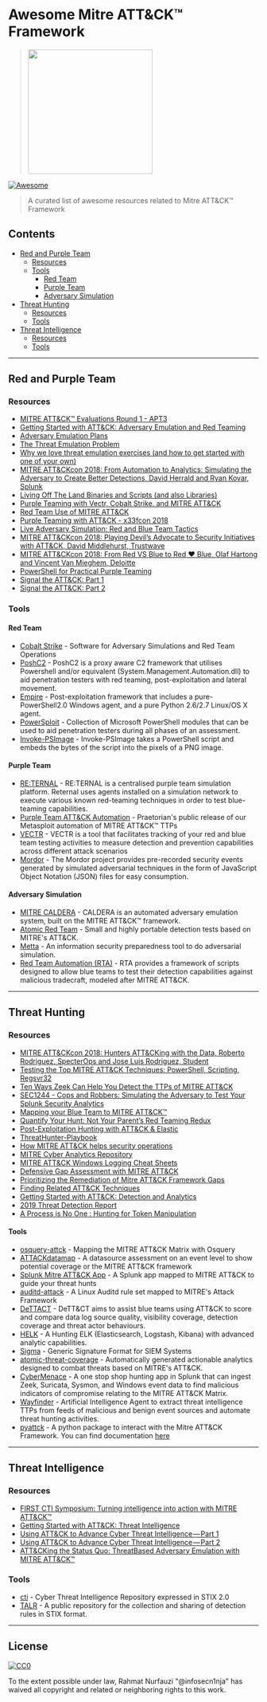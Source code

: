 # Awesome Mitre ATT&CK™ Framework

> <img width="250" src="https://assets-global.website-files.com/5bc662b786ecfc12c8d29e0b/5bfdce88cd3820f7c5c21e02_mitre.png"/>

[![Awesome](https://cdn.rawgit.com/sindresorhus/awesome/d7305f38d29fed78fa85652e3a63e154dd8e8829/media/badge.svg)](https://github.com/sindresorhus/awesome)

> A curated list of awesome resources related to Mitre ATT&CK™ Framework


## Contents
- [Red and Purple Team](#red-and-purple-team)
  - [Resources](#resources)
  - [Tools](#tools)
    - [Red Team](#red-team)
    - [Purple Team](#purple-team)
    - [Adversary Simulation](#adversary-simulation)
- [Threat Hunting](#threat-hunting)
  - [Resources](#resources-1)
  - [Tools](#tools-1)
- [Threat Intelligence](#threat-intelligence)
  - [Resources](#resources-2)
  - [Tools](#tools-2)
------

## Red and Purple Team
### Resources
- [MITRE ATT&CK™ Evaluations Round 1 - APT3](https://attackevals.mitre.org/methodology/round1/)
- [Getting Started with ATT&CK: Adversary Emulation and Red Teaming](https://medium.com/mitre-attack/getting-started-with-attack-red-29f074ccf7e3)
- [Adversary Emulation Plans](https://attack.mitre.org/resources/adversary-emulation-plans/)
- [The Threat Emulation Problem](https://blog.cobaltstrike.com/2016/02/17/the-threat-emulation-problem/)
- [Why we love threat emulation exercises (and how to get started with one of your own)](https://expel.io/blog/why-we-love-threat-emulation-exercises/)
- [MITRE ATT&CKcon 2018: From Automation to Analytics: Simulating the Adversary to Create Better Detections, David Herrald and Ryan Kovar, Splunk](https://www.slideshare.net/attackcon2018/mitre-attckcon-2018-from-automation-to-analytics-simulating-the-adversary-to-create-better-detections-david-herrald-and-ryan-kovar-splunk)
- [Living Off The Land Binaries and Scripts (and also Libraries)](https://lolbas-project.github.io/)
- [Purple Teaming with Vectr, Cobalt Strike, and MITRE ATT&CK](https://www.digitalshadows.com/blog-and-research/purple-teaming-with-vectr-cobalt-strike-and-mitre-attck/)
- [Red Team Use of MITRE ATT&CK](https://medium.com/@malcomvetter/red-team-use-of-mitre-att-ck-f9ceac6b3be2)
- [Purple Teaming with ATT&CK - x33fcon 2018](https://www.slideshare.net/ChristopherKorban/purple-teaming-with-attck-x33fcon-2018)
- [Live Adversary Simulation: Red and Blue Team Tactics](https://www.rsaconference.com/writable/presentations/file_upload/hta-t06_live_adversary_simulation-red_and_blue_team_tactics.pdf)
- [MITRE ATT&CKcon 2018: Playing Devil’s Advocate to Security Initiatives with ATT&CK, David Middlehurst, Trustwave](https://www.slideshare.net/attackcon2018/mitre-attckcon-2018-playing-devils-advocate-to-security-initiatives-with-attck-david-middlehurst-trustwave)
- [MITRE ATT&CKcon 2018: From Red VS Blue to Red ♥ Blue, Olaf Hartong and Vincent Van Mieghem, Deloitte](https://www.slideshare.net/attackcon2018/mitre-attckcon-2018-from-red-vs-blue-to-red-blue-olaf-hartong-and-vincent-van-mieghem-deloitte)
- [PowerShell for Practical Purple Teaming](https://www.slideshare.net/nikhil_mittal/powershell-for-practical-purple-teaming)
- [Signal the ATT&CK: Part 1](https://www.pwc.co.uk/issues/cyber-security-data-privacy/research/signal-att-and-ck-part-1.html)
- [Signal the ATT&CK: Part 2](https://www.pwc.co.uk/issues/cyber-security-data-privacy/research/signal-att-and-ck-part-2.html)

### Tools

#### Red Team
- [Cobalt Strike](https://www.cobaltstrike.com/) - Software for Adversary Simulations and Red Team Operations
- [PoshC2](https://github.com/nettitude/PoshC2_Python) - PoshC2 is a proxy aware C2 framework that utilises Powershell and/or equivalent (System.Management.Automation.dll) to aid penetration testers with red teaming, post-exploitation and lateral movement. 
- [Empire](https://github.com/EmpireProject/Empire) - Post-exploitation framework that includes a pure-PowerShell2.0 Windows agent, and a pure Python 2.6/2.7 Linux/OS X agent.
- [PowerSploit](https://github.com/PowerShellMafia/PowerSploit/) - Collection of Microsoft PowerShell modules that can be used to aid penetration testers during all phases of an assessment.
- [Invoke-PSImage](https://github.com/peewpw/Invoke-PSImage) - Invoke-PSImage takes a PowerShell script and embeds the bytes of the script into the pixels of a PNG image.

#### Purple Team
- [RE:TERNAL](https://github.com/d3vzer0/reternal-quickstart) - RE:TERNAL is a centralised purple team simulation platform. Reternal uses agents installed on a simulation network to execute various known red-teaming techniques in order to test blue-teaming capabilities.
- [Purple Team ATT&CK Automation](https://github.com/praetorian-inc/purple-team-attack-automation) - Praetorian's public release of our Metasploit automation of MITRE ATT&CK™ TTPs
- [VECTR](https://github.com/SecurityRiskAdvisors/VECTR) - VECTR is a tool that facilitates tracking of your red and blue team testing activities to measure detection and prevention capabilities across different attack scenarios
- [Mordor](https://github.com/Cyb3rWard0g/mordor) - The Mordor project provides pre-recorded security events generated by simulated adversarial techniques in the form of JavaScript Object Notation (JSON) files for easy consumption. 

#### Adversary Simulation

- [MITRE CALDERA](https://github.com/mitre/caldera) - CALDERA is an automated adversary emulation system, built on the MITRE ATT&CK™ framework.
- [Atomic Red Team](https://github.com/redcanaryco/atomic-red-team) - Small and highly portable detection tests based on MITRE's ATT&CK.
- [Metta](https://github.com/uber-common/metta) - An information security preparedness tool to do adversarial simulation.
- [Red Team Automation (RTA)](https://github.com/endgameinc/RTA) - RTA provides a framework of scripts designed to allow blue teams to test their detection capabilities against malicious tradecraft, modeled after MITRE ATT&CK.

------

## Threat Hunting
### Resources
- [MITRE ATT&CKcon 2018: Hunters ATT&CKing with the Data, Roberto Rodriguez, SpecterOps and Jose Luis Rodriguez, Student](https://www.slideshare.net/attackcon2018/mitre-attckcon-2018-hunters-attcking-with-the-data-robert-rodriguez-specterops-and-jose-luis-rodriguez-student)
- [Testing the Top MITRE ATT&CK Techniques: PowerShell, Scripting, Regsvr32](https://redcanary.com/blog/testing-the-top-mitre-attck-techniques-powershell-scripting-regsvr32/)
- [Ten Ways Zeek Can Help You Detect the TTPs of MITRE ATT&CK](https://m.youtube.com/watch?v=DfTbSc_q2F8)
- [SEC1244 - Cops and Robbers: Simulating the Adversary to Test Your Splunk Security Analytics](https://static.rainfocus.com/splunk/splunkconf18/sess/1522696002986001hj1a/finalPDF/Simulating-the-Adversary-Test-1244_1538791048709001YJnK.pdf)
- [Mapping your Blue Team to MITRE ATT&CK™](https://www.siriussecurity.nl/blog/2019/5/8/mapping-your-blue-team-to-mitre-attack)
- [Quantify Your Hunt: Not Your Parent’s Red Teaming Redux](https://www.sans.org/cyber-security-summit/archives/file/summit-archive-1536351477.pdf)
- [Post-Exploitation Hunting with ATT&CK & Elastic](https://www.sans.org/cyber-security-summit/archives/file/summit-archive-1533071345.pdf)
- [ThreatHunter-Playbook](https://github.com/Cyb3rWard0g/ThreatHunter-Playbook)
- [How MITRE ATT&CK helps security operations](https://www.slideshare.net/votadlos/how-mitre-attck-helps-security-operations)
- [MITRE Cyber Analytics Repository](https://car.mitre.org/)
- [MITRE ATT&CK Windows Logging Cheat Sheets](https://github.com/MalwareArchaeology/ATTACK)
- [Defensive Gap Assessment with MITRE ATT&CK](https://www.cybereason.com/blog/defensive-gap-assessment-with-mitre-attck)
- [Prioritizing the Remediation of Mitre ATT&CK Framework Gaps](https://blog.netspi.com/prioritizing-the-remediation-of-mitre-attck-framework-gaps/)
- [Finding Related ATT&CK Techniques](https://medium.com/mitre-attack/finding-related-att-ck-techniques-f1a4e8dfe2b6)
- [Getting Started with ATT&CK: Detection and Analytics](https://medium.com/mitre-attack/getting-started-with-attack-detection-a8e49e4960d0)
- [2019 Threat Detection Report](https://redcanary.com/resources/guides/threat-detection-report/)
- [A Process is No One : Hunting for Token Manipulation](https://specterops.io/assets/resources/A_Process_is_No_One.pdf)

#### Tools
- [osquery-attck](https://github.com/teoseller/osquery-attck) - Mapping the MITRE ATT&CK Matrix with Osquery
- [ATTACKdatamap](https://github.com/olafhartong/ATTACKdatamap) - A datasource assessment on an event level to show potential coverage or the MITRE ATT&CK framework
- [Splunk Mitre ATT&CK App](https://github.com/olafhartong/ThreatHunting) - A Splunk app mapped to MITRE ATT&CK to guide your threat hunts
- [auditd-attack](https://github.com/bfuzzy/auditd-attack) - A Linux Auditd rule set mapped to MITRE's Attack Framework
- [DeTTACT](https://github.com/rabobank-cdc/DeTTACT) - DeTT&CT aims to assist blue teams using ATT&CK to score and compare data log source quality, visibility coverage, detection coverage and threat actor behaviours.
- [HELK](https://github.com/Cyb3rWard0g/HELK) - A Hunting ELK (Elasticsearch, Logstash, Kibana) with advanced analytic capabilities.
- [Sigma](https://github.com/Neo23x0/sigma) - Generic Signature Format for SIEM Systems
- [atomic-threat-coverage](https://github.com/krakow2600/atomic-threat-coverage) - Automatically generated actionable analytics designed to combat threats based on MITRE's ATT&CK.
- [CyberMenace](https://github.com/PM0ney/CyberMenace) - A one stop shop hunting app in Splunk that can ingest Zeek, Suricata, Sysmon, and Windows event data to find malicious indicators of compromise relating to the MITRE ATT&CK Matrix.
- [Wayfinder](https://github.com/egaus/wayfinder) - Artificial Intelligence Agent to extract threat intelligence TTPs from feeds of malicious and benign event sources and automate threat hunting activities.
- [pyattck](https://github.com/swimlane/pyattck) - A python package to interact with the Mitre ATT&CK Framework. You can find documentation [here](https://pyattck.readthedocs.io/en/latest/)

------

## Threat Intelligence
### Resources
- [FIRST CTI Symposium: Turning intelligence into action with MITRE ATT&CK™](https://www.slideshare.net/KatieNickels/first-cti-symposium-turning-intelligence-into-action-with-mitre-attck)
- [Getting Started with ATT&CK: Threat Intelligence](https://medium.com/mitre-attack/getting-started-with-attack-cti-4eb205be4b2f)
- [Using ATT&CK to Advance Cyber Threat Intelligence — Part 1](https://medium.com/mitre-attack/using-att-ck-to-advance-cyber-threat-intelligence-part-1-c5ad14d59724)
- [Using ATT&CK to Advance Cyber Threat Intelligence — Part 2](https://www.mitre.org/capabilities/cybersecurity/overview/cybersecurity-blog/using-attck-to-advance-cyber-threat-0)
- [ATT&CKing the Status Quo: ThreatBased Adversary Emulation with MITRE
ATT&CK™](https://www.sans.org/cyber-security-summit/archives/file/summit-archive-1536260992.pdf)

### Tools
- [cti](https://github.com/mitre/cti) - Cyber Threat Intelligence Repository expressed in STIX 2.0
- [TALR](https://github.com/SecurityRiskAdvisors/TALR) - A public repository for the collection and sharing of detection rules in STIX format. 

------

## License
[![CC0](http://mirrors.creativecommons.org/presskit/buttons/88x31/svg/cc-zero.svg)](http://creativecommons.org/publicdomain/zero/1.0)

To the extent possible under law, Rahmat Nurfauzi &#34;@infosecn1nja&#34; has waived all copyright and related or neighboring rights to this work.
